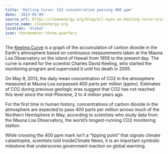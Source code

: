 ```yaml
---
title: 'Kelling Curve: CO2 concentration passing 400 ppm'
date: '2013-05-09'
source_url: https://cleanenergy.org/blog/all-eyes-on-keeling-curve-scientists-anxious-as-co2-levels-to-cross-400-ppm
source_name: cleanenergy.org
location: 'Global'
icon: thermometer-three-quarters
---
```


The [Keeling Curve](https://keelingcurve.ucsd.edu/) is a graph of the accumulation of carbon dioxide in the Earth's atmosphere based on continuous measurements taken at the Mauna Loa Observatory on the island of Hawaii from 1958 to the present day. The curve is named for the scientist Charles David Keeling, who started the monitoring program and supervised it until his death in 2005.

On May 9, 2013, the daily mean concentration of CO2 in the atmosphere measured at Mauna Loa surpassed 400 parts per million (ppmv). Estimates of CO2 during previous geologic eras suggest that CO2 has not reached this level since the mid-Pliocene, 2 to 4 million years ago.

For the first time in human history, concentrations of carbon dioxide in the atmosphere are expected to pass 400 parts per million across much of the Northern Hemisphere in May, according to scientists who study data from the Mauna Loa Observatory, the world’s longest-running CO2 monitoring station.

While crossing the 400 ppm mark isn’t a “tipping point” that signals climate catastrophe, scientists told InsideClimate News, it is an important symbolic milestone that underscores government inaction on global warming.